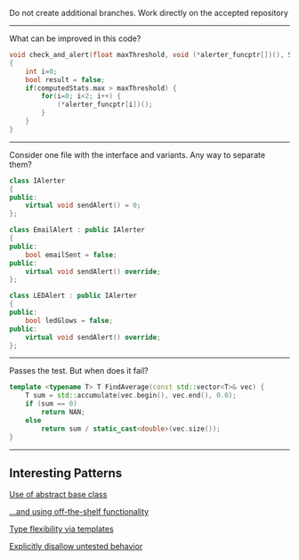 
Do not create additional branches. Work directly on the accepted repository

---

What can be improved in this code?

```c
void check_and_alert(float maxThreshold, void (*alerter_funcptr[])(), Stats computedStats)
{
    int i=0;
    bool result = false;
    if(computedStats.max > maxThreshold) {
        for(i=0; i<2; i++) {
            (*alerter_funcptr[i])();
        }
    }
}
```

---

Consider one file with the interface and variants. Any way to separate them?

```cpp
class IAlerter
{
public:
    virtual void sendAlert() = 0;
};

class EmailAlert : public IAlerter
{
public:
    bool emailSent = false;
public:
    virtual void sendAlert() override;
};

class LEDAlert : public IAlerter
{
public:
    bool ledGlows = false;
public:
    virtual void sendAlert() override;
};
```

---

Passes the test. But when does it fail?

```cpp
template <typename T> T FindAverage(const std::vector<T>& vec) {
    T sum = std::accumulate(vec.begin(), vec.end(), 0.0);
    if (sum == 0)
        return NAN;
    else
        return sum / static_cast<double>(vec.size());
}
```

---

## Interesting Patterns

[Use of abstract base class](https://github.com/clean-code-craft-p-1/spring-in-cpp-Brahmaprasad/pull/1/files)

[...and using off-the-shelf functionality](https://github.com/clean-code-craft-p-1/spring-in-cpp-ThribhuvanGuptaS/blob/fa7dfe7319ebe163e113d40825ae24aebcdfbaa9/stats.cpp)

[Type flexibility via templates](https://github.com/clean-code-craft-p-1/spring-in-cpp-ShubhaPankaj/blob/fa004e7aaf2c2f9bacd5d0240d0eac98932fad19/stats.h)

[Explicitly disallow untested behavior](https://github.com/clean-code-craft-p-1/spring-in-cpp-ajaybth87/blob/413b535277eb0284b28017be51aabd06f3766b40/stats.h)
